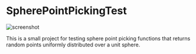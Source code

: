 SpherePointPickingTest
======================

![screenshot](https://i.imgur.com/QkwQR4Tl.png)

This is a small project for testing sphere point picking functions that returns
random points uniformly distributed over a unit sphere.
